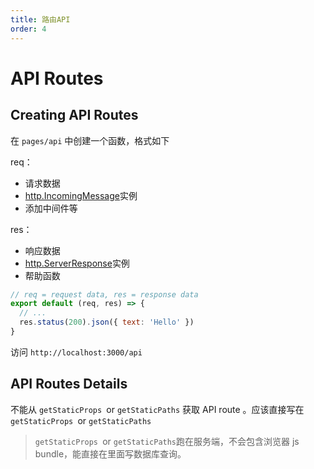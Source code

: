 ```yaml
---
title: 路由API
order: 4
---
```


# API Routes

## Creating API Routes

在 `pages/api` 中创建一个函数，格式如下

req：

- 请求数据
- [http.IncomingMessage](https://nodejs.org/api/http.html#http_class_http_incomingmessage)实例
- 添加中间件等

res：

- 响应数据
- [http.ServerResponse](https://nodejs.org/api/http.html#http_class_http_serverresponse)实例
- 帮助函数

```javascript
// req = request data, res = response data
export default (req, res) => {
  // ...
  res.status(200).json({ text: 'Hello' })
}
```

访问 `http://localhost:3000/api`

## API Routes Details

不能从 `getStaticProps `or `getStaticPaths` 获取 API route 。应该直接写在 `getStaticProps `or `getStaticPaths`

> `getStaticProps `or `getStaticPaths`跑在服务端，不会包含浏览器 js bundle，能直接在里面写数据库查询。
